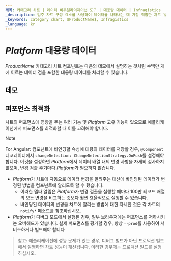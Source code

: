 ```yaml
---
제목: 카테고리 차트 | 데이터 비주얼라이제이션 도구 | 대용량 데이터 | Infragistics
_description: 범주 차트 구성 요소를 사용하여 데이터를 나타내는 데 가장 적합한 차트 유형을 분석하고 자동으로 선택합니다. 시각화를위한 차트 유형에 대해 알아보십시오.
_keywords: category chart, $ProductName$, Infragistics
_language: kr
---
```

# $Platform$ 대용량 데이터

$ProductName$ 카테고리 차트 컴포넌트는 다음의 데모에서 설명하는 것처럼 수백만 개에 이르는 데이터 점을 포함한 대용량 데이터를 처리할 수 있습니다.

## 데모

<code-view style="height: 500px"
           data-demos-base-url="{environment:dvDemosBaseUrl}"
           iframe-src="{environment:dvDemosBaseUrl}/charts/category-chart-high-volume"
           github-src="charts/category-chart/high-volume">
</code-view>

<div class="divider--half"></div>

## 퍼포먼스 최적화

차트의 퍼포먼스에 영향을 주는 여러 기능 및 $Platform$ 고유 기능이 있으므로 애플리케이션에서 퍼포먼스를 최적화할 때 이를 고려해야 합니다.

> [!NOTE]
> For Angular:
> 컴포넌트에 바인딩할 속성에 대량의 데이터를 저장할 경우, `@Component` 데코레이터에서 `changeDetection: ChangeDetectionStrategy.OnPush`를 설정해야 합니다. 이것을 설정하면 $Platform$에서 데이터 배열 내의 변경 사항을 자세히 검사하지 않으며, 변경 검출 주기마다 $Platform$가 필요하지 않습니다.

* $Platform$가 차트에 자동으로 데이터 변경을 알려주는 대신에 바인딩된 데이터가 변경된 방법을 컴포넌트에 알리도록 할 수 했습니다.
     * 이러한 델타 알림은 $Platform$가 변경 검출을 실행할 때마다 100만 레코드 배열의 모든 변경을 비교하는 것보다 훨씬 효율적으로 실행할 수 있습니다.
     * 바인딩된 데이터의 변경을 차트에 알리는 방법에 대한 자세한 것은 각 차트의 `notify*` 메소드를 참조하십시오.
* $Platform$가 디버그 모드에서 실행된 경우, 일부 브라우저에는 퍼포먼스를 저하시키는 오버헤드가 있습니다. 실제 퍼포먼스를 평가할 경우, 항상 `--prod`를 사용하여 서비스하거나 빌드해야 합니다

> 참고: 애플리케이션에 성능 문제가 있는 경우, 디버그 빌드가 아닌 프로덕션 빌드에서 실행하면 차트 성능이 개선됩니다.  이러한 경우에는 프로덕션 빌드를 실행하십시오.
